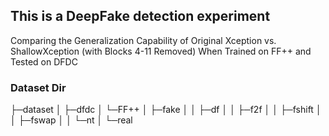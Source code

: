 ## This is a DeepFake detection experiment
Comparing the Generalization Capability of Original Xception vs. ShallowXception (with Blocks 4-11 Removed) When Trained on FF++ and Tested on DFDC

### Dataset Dir
├─dataset
│  ├─dfdc
│  └─FF++
│      ├─fake
│      │  ├─df
│      │  ├─f2f
│      │  ├─fshift
│      │  ├─fswap
│      │  └─nt
│      └─real
